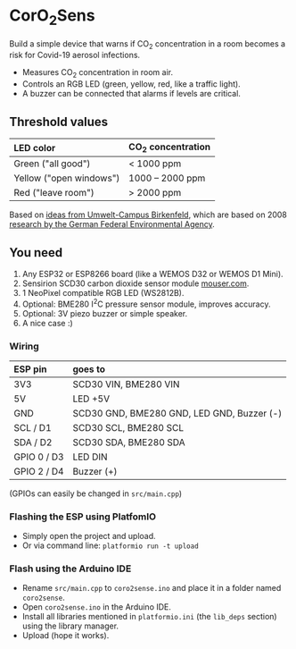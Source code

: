 # CorO<sub>2</sub>Sens

Build a simple device that warns if CO<sub>2</sub> concentration in a room becomes a risk for Covid-19 aerosol infections.

- Measures CO<sub>2</sub> concentration in room air.
- Controls an RGB LED (green, yellow, red, like a traffic light).
- A buzzer can be connected that alarms if levels are critical.


## Threshold values
| LED color                 |CO<sub>2</sub> concentration |
|:--------------------------|:----------------------------|
| Green ("all good")        | < 1000 ppm                  |
| Yellow ("open windows")   | 1000 – 2000 ppm             |
| Red ("leave room")        | \> 2000 ppm                 |

Based on [ideas from Umwelt-Campus Birkenfeld](https://www.umwelt-campus.de/forschung/projekte/iot-werkstatt/ideen-zur-corona-krise), which are based on 2008 [research by the German Federal Environmental Agency](https://www.umweltbundesamt.de/sites/default/files/medien/pdfs/kohlendioxid_2008.pdf).


## You need
1. Any ESP32 or ESP8266 board (like a WEMOS D32 or WEMOS D1 Mini).
1. Sensirion SCD30 carbon dioxide sensor module [mouser.com](https://mouser.com/ProductDetail/Sensirion/SCD30?qs=rrS6PyfT74fdywu4FxpYjQ==).
1. 1 NeoPixel compatible RGB LED (WS2812B). 
1. Optional: BME280 I<sup>2</sup>C pressure sensor module, improves accuracy.   
1. Optional: 3V piezo buzzer or simple speaker.
1. A nice case :)


### Wiring

| ESP pin     | goes to                                    |
|:------------|:-------------------------------------------|
| 3V3         | SCD30 VIN, BME280 VIN                      |
| 5V          | LED +5V                                    |
| GND         | SCD30 GND, BME280 GND, LED GND, Buzzer (-) |
| SCL / D1    | SCD30 SCL, BME280 SCL                      |
| SDA / D2    | SCD30 SDA, BME280 SDA                      |
| GPIO 0 / D3 | LED DIN                                    |
| GPIO 2 / D4 | Buzzer (+)                                 |


(GPIOs can easily be changed in `src/main.cpp`)


### Flashing the ESP using PlatfomIO
- Simply open the project and upload.
- Or via command line: `platformio run -t upload`

### Flash using the Arduino IDE
- Rename `src/main.cpp` to `coro2sense.ino` and place it in a folder named `coro2sense`.
- Open `coro2sense.ino` in the Arduino IDE.
- Install all libraries mentioned in `platformio.ini` (the `lib_deps` section) using the library manager.
- Upload (hope it works).
